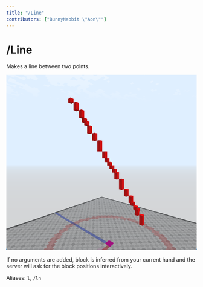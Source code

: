 ```yaml
---
title: "/Line"
contributors: ["BunnyNabbit \"Aon\""]
---
```

# /Line
Makes a line between two points.

![Red line](./line-output.webp)

If no arguments are added, block is inferred from your current hand and the server will ask for the block positions interactively.

Aliases: `l`, `/ln`